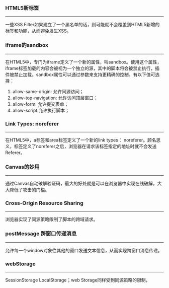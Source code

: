 ### HTML5新标签
---
一些XSS Filter如果建立了一个黑名单的话，则可能就不会覆盖到HTML5新增的标签和功能，从而避免发生XSS。

### iframe的sandbox
---
在HTML5中，专门为iframe定义了一个新的属性，叫sandbox。使用这个属性，iframe标签加载的内容会被视为一个独立的源，其中的脚本将会被禁止执行，插件被禁止加载。sandbox属性可以通过参数来支持更精确的控制。有以下值可选择：  
1. allow-same-origin: 允许同源访问；
2. allow-top-navigation: 允许访问顶层窗口；
3. allow-form: 允许提交表单；
4. allow-script:允许执行脚本；  

### Link Types: noreferer
---
在HTML5中，a标签和area标签定义了一个新的link types： noreferer。顾名思义，标签定义了noreferer之后，浏览器在请求该标签指定的地址时就不会发送Referer。

### Canvas的妙用
---
通过Canvas自动破解验证码，最大的好处就是可以在浏览器中实现在线破解，大大降低了攻击的门槛。

### Cross-Origin Resource Sharing
---
浏览器实现了同源策略限制了脚本的跨域请求。

### postMessage 跨窗口传递消息
---
允许每一个window对象往其他的窗口发送文本信息，从而实现跨窗口消息传递。

### webStorage
---
SessionStorage LocalStorage；web Storage同样受到同源策略的限制，